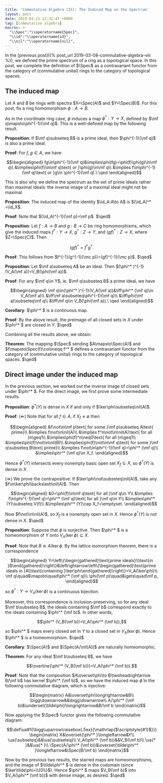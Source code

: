 ```yaml
---
title: 'Commutative Algebra (IX): The Induced Map on the Spectrum'
layout: post
date: 2019-03-21 22:32:47 +0800
tag: [commutative algebra]
macros: >-
  "\\Spec":"\\operatorname{Spec}",
  "\\id":"\\operatorname{id}",
  "\\nil":"\\operatorname{nil}",
---
```


In the [previous post]({% post_url 2019-03-08-commutative-algebra-viii %}), we defined the prime spectrum of a ring as a topological space. In this post, we complete the definition of $\Spec$ as a contravariant functor from the category of (commutative unital) rings to the category of topological spaces.

<!--more-->

## The induced map

Let $A$ and $B$ be rings with spectra $X=\Spec(A)$ and $Y=\Spec(B)$. For this post, fix a ring homomorphism $\phi:A\to B$.

As in the coordinate ring case, $\phi$ induces a map $\phi^* :Y\to X$, defined by $\mf q\mapsto\phi^{-1}(\mf q)$. This is a well-defined map by the following result.

__Proposition__: If $\mf q\subseteq B$ is a prime ideal, then $\phi^{-1}(\mf q)$ is also a prime ideal.

__Proof__: For $f,g\in A$, we have

$$\begin{aligned}
fg\in\phi^{-1}(\mf q)&\implies\phi(fg)=\phi(f)\phi(g)\in\mf q\\
&\implies\phi(f)\in\mf q\text{ or }\phi(g)\in\mf q\\
&\implies f\in\phi^{-1}(\mf q)\text{ or }g\in \phi^{-1}(\mf q).\ \qed
\end{aligned}$$

This is also why we define the spectrum as the set of prime ideals rather than maximal ideals: the inverse image of a maximal ideal might not be maximal.

<!-- __Proposition__: For all $f\in A$, we have $(\phi^* )^{-1}(X_f)=Y_{\phi(f)}$.

__Proof__: For any $\mf q\in Y$, ie. $\mf q\subseteq B$ a prime ideal, we have

$$\begin{aligned}
\mf q\in(\phi^* )^{-1}(X_f)&\iff \phi^* (\mf q)\in X_f\\
&\iff Af\not\subseteq\phi^{-1}(\mf q)\\
&\iff f\not\in\phi^{-1}(\mf q)\\
&\iff\phi(f)\not\in\mf q\\
&\iff\mf q\in Y_{\phi(f)}.\ \qed
\end{aligned}$$

Since the $X_f$ form a basis of open sets for $X$, we have:

__Corollary__: $\phi^* $ is a continuous map. $\qed$

The map $\phi:A\to B$ gives a way to turn ideals of $A$ into ideals of $B$, or vice versa, as follows. (Here it might be useful to imagine that $\phi$ is injective, so that it embeds $A$ into $B$, though the constructions below work for the general case.) Given an ideal $\mf a\subseteq A$, we define the __extended ideal__ $\mf a^e=\phi(\mf a)B$, which is an ideal in $B$. Also, given an ideal $\mf b\subseteq B$, we define the __contracted ideal__ $\mf b^c=\phi^{-1}(\mf b)$, which is an ideal in $A$.

__Proposition__: Let $\mf a\subseteq A$ and $\mf b\subseteq B$ be ideals. Then

$$\mf a^{ec}\supseteq\mf a,\qquad\mf b^{ce}\subseteq\mf b.$$

__Proof__: We have $\phi(\mf a)\subseteq\phi(\mf a)B=\mf a^e$, so 

$$\mf a\subseteq\phi^{-1}(\phi(\mf a))\subseteq\phi^{-1}(\mf a^e)=\mf a^{ec}.$$

Also, we have $\phi(\mf b^c)\subseteq\mf b$, so

$$\mf b^{ce}=\phi(\mf b^c)B\subseteq\mf bB=\mf b.\ \qed$$

__Corollary__: Let $\mf a\subseteq A$ and $\mf b\subseteq B$ be ideals. Then

$$\mf a^{ece}=\mf a^e,\qquad\mf b^{cec}=\mf b^c.$$

__Proof__: The first equality follows from $\mf a^e\supseteq(\mf a^{ec})^e$ and $\mf a^e\subseteq(\mf a^e)^{ce}$. The second equality is similar. $\qed$

Hence there is a canonical bijection between ideals of $B$ of the form $\mf a^e$, and ideals of $A$ of the form $\mf b^c$. -->

__Proposition__: The induced map of the identity $\id_A:A\to A$ is $(\id_A)^* =\id_X$.

__Proof__: Note that $(\id_A)^{-1}(\mf p)=\mf p$. $\qed$

__Proposition__: Let $f:A\to B$ and $g:B\to C$ be ring homomorphisms, which give the induced maps $f^* :Y\to X$, $g^* :Z\to Y$, and $(gf)^* :Z\to X$, where $Z=\Spec(C)$. Then

$$(gf)^* =f^* g^* .$$

__Proof__: This follows from $f^{-1}(g^{-1}(\mc p))=(gf)^{-1}(\mc p)$. $\qed$

__Proposition__: Let $\mf a\subseteq A$ be an ideal. Then $(\phi^* )^{-1}(V_A(\mf a))=V_B(\phi(\mf a))$.

__Proof__: For any $\mf q\in Y$, ie. $\mf q\subseteq B$ a prime ideal, we have

$$\begin{aligned}
\mf q\in(\phi^* )^{-1}(V_A(\mf a))&\iff\phi^* (\mf q)\in V_A(\mf a)\\
&\iff\mf a\subseteq\phi^{-1}(\mf q)\\
&\iff\phi(\mf a)\subseteq\mf q\\
&\iff\mf q\in V_B(\phi(\mf a)).\ \qed
\end{aligned}$$

__Corollary__: $\phi^* $ is a continuous map.

__Proof__: By the above result, the preimage of all closed sets in $X$ under $\phi^* $ are closed in $Y$. $\qed$

Combining all the results above, we obtain:

__Theorem__: The mapping $\Spec$ sending $A\mapsto\Spec(A)$ and $f\mapsto\Spec(f)\coloneqq f^* $ defines a contravariant functor from the category of (commutative unital) rings to the category of topological spaces. $\qed$

## Direct image under the induced map

In the previous section, we worked out the inverse image of closed sets under $\phi^* $. For the direct image, we first prove some intermediate results.

__Proposition__: $\phi^* (Y)$ is dense in $X$ if and only if $\ker\phi\subseteq\nil(A)$.

__Proof__: ($\Leftarrow$) Note that for all $f\in A$, if $X_f\neq\emptyset$ then

$$\begin{aligned}
&f\not\in\mf p\text{ for some }\mf p\subseteq A\text{ prime}\\
&\implies f\not\in\nil(A)\\
&\implies f^n\not\in\nil(A)\text{ for all }n\geq1\\
&\implies\phi(f)^n\neq0\text{ for all }n\geq1\\
&\implies\phi(f)\not\in\nil(B)\\
&\implies\phi(f)\not\in\mf q\text{ for some }\mf q\subseteq B\text{ prime}\\
&\implies f\not\in\phi^{-1}(\mf q)=\phi^* (\mf q)\\
&\implies\phi^* (\mf q)\in X_f.
\end{aligned}$$

Hence $\phi^* (Y)$ intersects every nonempty basic open set $X_f\subseteq X$, so $\phi^* (Y)$ is dense in $X$.

($\Rightarrow$) We prove the contrapositive. If $\ker\phi\not\subseteq\nil(A)$, take any $f\in\ker\phi\backslash\nil(A)$. Then

$$\begin{aligned}
&0=\phi(f)\in\mf q\text{ for all }\mf q\in Y\\
&\implies f\in\phi^{-1}(\mf q)=\phi^* (\mf q)\text{ for all }\mf q\in Y\\
&\implies\phi^* (Y)\subseteq V(f)\\
&\implies\phi^* (Y)\cap X_f=\emptyset.
\end{aligned}$$

Now $f\not\in\nil(A)$, so $X_f$ is a nonempty open set in $X$. Hence $\phi^* (Y)$ is not dense in $X$. $\qed$

__Proposition__: Suppose that $\phi$ is surjective. Then $\phi^* $ is a homeomorphism of $Y$ onto $V_A(\ker\phi)\subseteq X$.

__Proof__: Note that $B\cong A/\ker\phi$. By the lattice isomorphism theorem, there is a correspondence

$$\begin{aligned}
Y=\left\{\begin{gathered}\text{prime ideals}\\\text{in }B\end{gathered}\right\}&\leftrightarrow\left\{\begin{gathered}\text{prime ideals in }A\\\text{containing }\ker\phi\end{gathered}\right\}=V_A(\ker\phi)\\
\mf q\quad&\mapsto\quad\phi^* (\mf q)\\
\phi(\mf p)\quad&\gets\quad\mf p,
\end{aligned}$$

so $\phi^* :Y\to V_A(\ker\phi)$ is a continuous bijection.

Moreover, this correspondence is inclusion-preserving, so for any ideal $\mf b\subseteq B$, the ideals containing $\mf b$ correspond exactly to the ideals containing $\phi^* (\mf b)$. In other words,

$$\phi^* (V_B(\mf b))=V_A(\phi^* (\mf b)),$$

so $\phi^* $ maps every closed set in $Y$ to a closed set in $V_A(\ker\phi)$. Hence $\phi^* $ is a homeomorphism. $\qed$

__Corollary__: $\Spec(A)$ and $\Spec(A/\nil(A))$ are naturally homeomorphic.

__Theorem__: For any ideal $\mf b\subseteq B$, we have

$$\overline{\phi^* (V_B(\mf b))}=V_A(\phi^* (\mf b)).$$

__Proof__: Note that the composition $A\overset\phi\to B\twoheadrightarrow B/\mf b$ has kernel $\phi^* (\mf b)$, so we have the induced map $\tilde\phi$ in the following commutative diagram, which is injective:

$$\begin{matrix}
A&\overset\phi\longrightarrow&B\\
\bigg\downarrow&&\bigg\downarrow\\
A/\phi^* (\mf b)&\underset{\tilde\phi}\longrightarrow&B/\mf b
\end{matrix}$$

Now applying the $\Spec$ functor gives the following commutative diagram:

$$\def\ua#1{\bigg\uparrow\raisebox{.5ex}{\mathrlap{$\scriptstyle{#1}$}}}
\begin{matrix}
X&\overset{\phi^* }\longleftarrow&Y\\
\ua{\subseteq}&&\ua{\subseteq}\\
V_A(\phi^* (\mf b))&&V_B(\mf b)\\
\ua{* }&&\ua{* }\\
\Spec(A/\phi^* (\mf b))&\overset{\tilde\phi^* }\longleftarrow&\Spec(B/\mf b)
\end{matrix}$$

Now by the previous two results, the starred maps are homeomorphisms, and the image of $\tilde\phi^* $ is dense in the codomain (since $\ker\tilde\phi=\\{0\\}$). Hence $\phi^* $ maps $V_B(\mf b)$ into $V_A(\phi^* (\mf b))$ with dense image, as desired. $\qed$